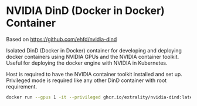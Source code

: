 # NVIDIA DinD (Docker in Docker) Container

Based on https://github.com/ehfd/nvidia-dind

Isolated DinD (Docker in Docker) container for developing and deploying docker
containers using NVIDIA GPUs and the NVIDIA container toolkit.
Useful for deploying the docker engine with NVIDIA in Kubernetes.

Host is required to have the NVIDIA container toolkit installed and set up.
Privileged mode is required like any other DinD container with root requirement.

```bash
docker run --gpus 1 -it --privileged ghcr.io/extrality/nvidia-dind:latest
```
